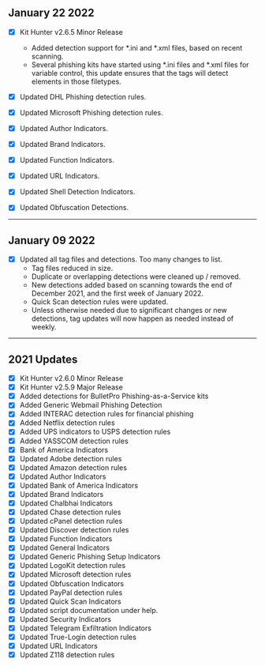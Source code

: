 ## January 22 2022
- [x] Kit Hunter v2.6.5 Minor Release
	- Added detection support for *.ini and *.xml files, based on recent scanning.
	- Several phishing kits have started using *.ini files and *.xml files for variable control,
	  this update ensures that the tags will detect elements in those filetypes.

- [x] Updated DHL Phishing detection rules. 
- [x] Updated Microsoft Phishing detection rules.
- [x] Updated Author Indicators.
- [x] Updated Brand Indicators.
- [x] Updated Function Indicators.
- [x] Updated URL Indicators.
- [x] Updated Shell Detection Indicators.
- [x] Updated Obfuscation Detections.

---
## January 09 2022
- [x] Updated all tag files and detections. Too many changes to list.
	- Tag files reduced in size.
	- Duplicate or overlapping detections were cleaned up / removed.
	- New detections added based on scanning towards the end of December 2021, and the first week of January 2022.
	- Quick Scan detection rules were updated.
	- Unless otherwise needed due to significant changes or new detections, tag updates will now happen as needed instead of weekly.

---
## 2021 Updates
- [x] Kit Hunter v2.6.0 Minor Release
- [x] Kit Hunter v2.5.9 Major Release
- [x] Added detections for BulletPro Phishing-as-a-Service kits
- [x] Added Generic Webmail Phishing Detection
- [x] Added INTERAC detection rules for financial phishing
- [x] Added Netflix detection rules
- [x] Added UPS indicators to USPS detection rules
- [x] Added YASSCOM detection rules
- [x] Bank of America Indicators
- [x] Updated Adobe detection rules
- [x] Updated Amazon detection rules
- [x] Updated Author Indicators
- [x] Updated Bank of America Indicators
- [x] Updated Brand Indicators
- [x] Updated Chalbhai Indicators
- [x] Updated Chase detection rules
- [x] Updated cPanel detection rules
- [x] Updated Discover detection rules
- [x] Updated Function Indicators
- [x] Updated General Indicators
- [x] Updated Generic Phishing Setup Indicators
- [x] Updated LogoKit detection rules
- [x] Updated Microsoft detection rules
- [x] Updated Obfuscation Indicators
- [x] Updated PayPal detection rules
- [x] Updated Quick Scan Indicators
- [x] Updated script documentation under help.
- [x] Updated Security Indicators
- [x] Updated Telegram Exfiltration Indicators
- [x] Updated True-Login detection rules
- [x] Updated URL Indicators
- [x] Updated Z118 detection rules